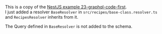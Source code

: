This is a copy of the [NestJS example 23-graphql-code-first](https://github.com/nestjs/nest/tree/master/sample/23-graphql-code-first).  
I just added a resolver `BaseResolver` in `src/recipes/base-class.resolver.ts` and `RecipesResolver` inherits from it.

The Query defined in `BaseResolver` is not added to the schema.
